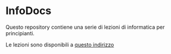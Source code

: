 # InfoDocs
Questo repository contiene una serie di lezioni di informatica per principianti.

Le lezioni sono disponibili a [questo indirizzo](https://passiv-me.github.io/info-docs/)